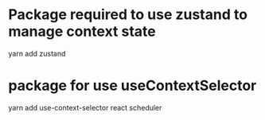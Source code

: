 # Package required to use zustand to manage context state

yarn add zustand

# package for use useContextSelector

yarn add use-context-selector react scheduler
